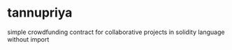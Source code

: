 # tannupriya
  simple crowdfunding contract for collaborative projects in solidity language without import
